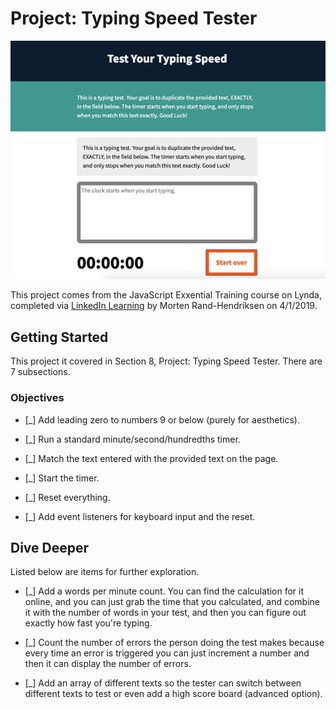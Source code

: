 # Project: Typing Speed Tester

![Typing Speed Tester Screenshot](assets/images/tester-screenshot.png "Typing Speed Tester Preview")

This project comes from the JavaScript Exxential Training course on Lynda, completed via [LinkedIn Learning](https://www.linkedin.com/learning/javascript-essential-training-3?pathUrn=urn%3Ali%3AlyndaLearningPath%3A59370541498ec352a683231c) by Morten Rand-Hendriksen on 4/1/2019.

## Getting Started

This project it covered in Section 8, Project: Typing Speed Tester. There are 7 subsections.

### Objectives

- [_] Add leading zero to numbers 9 or below (purely for aesthetics).

- [_] Run a standard minute/second/hundredths timer.

- [_] Match the text entered with the provided text on the page.

- [_] Start the timer.

- [_] Reset everything.

- [_] Add event listeners for keyboard input and the reset.

## Dive Deeper

Listed below are items for further exploration.

- [_] Add a words per minute count. You can find the calculation for it online, and you can just grab the time that you calculated, and combine it with the number of words in your test, and then you can figure out exactly how fast you're typing.

- [_] Count the number of errors the person doing the test makes because every time an error is triggered you can just increment a number and then it can display the number of errors.

- [_] Add an array of different texts so the tester can switch between different texts to test or even add a high score board (advanced option).

